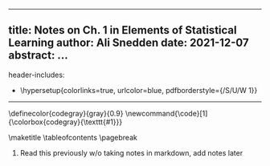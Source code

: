 <!--
Compile :
    pandoc -f markdown notes/somefile.md -t latex -o somefile.pdf

Notes:
    1. http://lierdakil.github.io/pandoc-crossref/
-->


<!--
    YAML section
-->
---
title: Notes on Ch. 1 in Elements of Statistical Learning
author: Ali Snedden
date: 2021-12-07
abstract:
...
---
header-includes:
  - \hypersetup{colorlinks=true,
            urlcolor=blue,
            pdfborderstyle={/S/U/W 1}}
---
\definecolor{codegray}{gray}{0.9}
\newcommand{\code}[1]{\colorbox{codegray}{\texttt{#1}}}

\maketitle
\tableofcontents
\pagebreak


1. Read this previously w/o taking notes in markdown, add notes later
